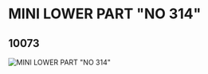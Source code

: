 # MINI LOWER PART "NO 314"
## 10073
![MINI LOWER PART "NO 314"](https://lc-www-live-s.legocdn.com/media/bricks/5/2/6002051.jpg)